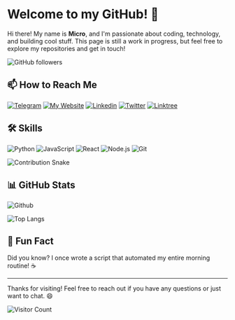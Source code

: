 # Welcome to my GitHub! 👾

Hi there! My name is **Micro**, and I'm passionate about coding, technology, and building cool stuff. This page is still a work in progress, but feel free to explore my repositories and get in touch!

![GitHub followers](https://img.shields.io/github/followers/MicroHD?label=Follow&style=social)

## 📫 How to Reach Me

[![Telegram](https://img.shields.io/badge/Telegram-2CA5E0?style=for-the-badge&logo=telegram&logoColor=white)](https://t.me/microisthename)
[![My Website](https://img.shields.io/badge/website-000000?style=for-the-badge&logo=About.me&logoColor=white)](https://trase.blog)
[![Linkedin](https://img.shields.io/badge/LinkedIn-0077B5?style=for-the-badge&logo=linkedin&logoColor=white)](https://www.linkedin.com/in/microhd/)
[![Twitter](https://img.shields.io/badge/Twitter-1DA1F2?style=for-the-badge&logo=twitter&logoColor=white)](https://twitter.com/microisthename)
[![Linktree](https://img.shields.io/badge/linktree-39E09B?style=for-the-badge&logo=linktree&logoColor=white)](https://linktr.ee/microisthename)

## 🛠️ Skills

![Python](https://img.shields.io/badge/Python-3776AB?style=for-the-badge&logo=python&logoColor=white)
![JavaScript](https://img.shields.io/badge/JavaScript-F7DF1E?style=for-the-badge&logo=javascript&logoColor=black)
![React](https://img.shields.io/badge/React-20232A?style=for-the-badge&logo=react&logoColor=61DAFB)
![Node.js](https://img.shields.io/badge/Node.js-339933?style=for-the-badge&logo=nodedotjs&logoColor=white)
![Git](https://img.shields.io/badge/Git-F05032?style=for-the-badge&logo=git&logoColor=white)

![Contribution Snake](https://raw.githubusercontent.com/MicroHD/MicroHD/output/github-contribution-grid-snake.svg)

## 📊 GitHub Stats

![Github](https://github-readme-stats.vercel.app/api?username=MicroHD&show_icons=true&theme=radical)

![Top Langs](https://github-readme-stats.vercel.app/api/top-langs/?username=MicroHD&layout=compact&theme=radical)

## 🌟 Fun Fact

Did you know? I once wrote a script that automated my entire morning routine! ☕

* * *

Thanks for visiting! Feel free to reach out if you have any questions or just want to chat. 😄

![Visitor Count](https://komarev.com/ghpvc/?username=MicroHD&color=blueviolet&style=flat-square)
